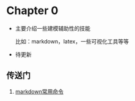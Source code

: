 # Chapter 0

- 主要介绍一些建模辅助性的技能

  比如：markdown，latex，一些可视化工具等等

- 待更新

## 传送门

1. [markdown常用命令](https://github.com/hj24/Data-analysis-tutorial/blob/master/chapter0/documents/MarkDown%20常用命令.md)

